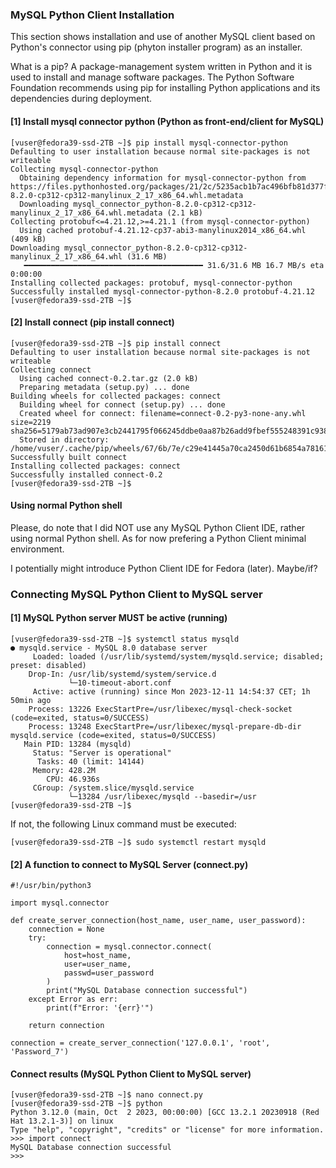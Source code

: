 ### MySQL Python Client Installation

This section shows installation and use of another MySQL client
based on Python's connector using pip (phyton installer program)
as an installer.

What is a pip? A package-management system written in Python and
it is used to install and manage software packages. The Python
Software Foundation recommends using pip for installing Python
applications and its dependencies during deployment.

#### [1] Install mysql connector python (Python as front-end/client for MySQL)

	[vuser@fedora39-ssd-2TB ~]$ pip install mysql-connector-python
	Defaulting to user installation because normal site-packages is not writeable
	Collecting mysql-connector-python
	  Obtaining dependency information for mysql-connector-python from https://files.pythonhosted.org/packages/21/2c/5235acb1b7ac496bfb81d377f65defa51b31ac5b2deb2478b0ef44aa98aa/mysql_connector_python-8.2.0-cp312-cp312-manylinux_2_17_x86_64.whl.metadata
	  Downloading mysql_connector_python-8.2.0-cp312-cp312-manylinux_2_17_x86_64.whl.metadata (2.1 kB)
	Collecting protobuf<=4.21.12,>=4.21.1 (from mysql-connector-python)
	  Using cached protobuf-4.21.12-cp37-abi3-manylinux2014_x86_64.whl (409 kB)
	Downloading mysql_connector_python-8.2.0-cp312-cp312-manylinux_2_17_x86_64.whl (31.6 MB)
	   ━━━━━━━━━━━━━━━━━━━━━━━━━━━━━━━━━━━━━━━━ 31.6/31.6 MB 16.7 MB/s eta 0:00:00
	Installing collected packages: protobuf, mysql-connector-python
	Successfully installed mysql-connector-python-8.2.0 protobuf-4.21.12
	[vuser@fedora39-ssd-2TB ~]$

#### [2] Install connect (pip install connect)

	[vuser@fedora39-ssd-2TB ~]$ pip install connect
	Defaulting to user installation because normal site-packages is not writeable
	Collecting connect
	  Using cached connect-0.2.tar.gz (2.0 kB)
	  Preparing metadata (setup.py) ... done
	Building wheels for collected packages: connect
	  Building wheel for connect (setup.py) ... done
	  Created wheel for connect: filename=connect-0.2-py3-none-any.whl size=2219 sha256=5179ab73ad907e3cb2441795f066245ddbe0aa87b26add9fbef555248391c938
	  Stored in directory: /home/vuser/.cache/pip/wheels/67/6b/7e/c29e41445a70ca2450d61b6854a781612cfa0d413951c6fb6d
	Successfully built connect
	Installing collected packages: connect
	Successfully installed connect-0.2
	[vuser@fedora39-ssd-2TB ~]$

#### Using normal Python shell

Please, do note that I did NOT use any MySQL Python Client IDE,
rather using normal Python shell. As for now prefering a Python
Client minimal environment.

I potentially might introduce Python Client IDE for Fedora
(later). Maybe/if?

### Connecting MySQL Python Client to MySQL server

#### [1] MySQL Python server MUST be active (running)

	[vuser@fedora39-ssd-2TB ~]$ systemctl status mysqld
	● mysqld.service - MySQL 8.0 database server
	     Loaded: loaded (/usr/lib/systemd/system/mysqld.service; disabled; preset: disabled)
	    Drop-In: /usr/lib/systemd/system/service.d
	             └─10-timeout-abort.conf
	     Active: active (running) since Mon 2023-12-11 14:54:37 CET; 1h 50min ago
	    Process: 13226 ExecStartPre=/usr/libexec/mysql-check-socket (code=exited, status=0/SUCCESS)
	    Process: 13248 ExecStartPre=/usr/libexec/mysql-prepare-db-dir mysqld.service (code=exited, status=0/SUCCESS)
	   Main PID: 13284 (mysqld)
	     Status: "Server is operational"
	      Tasks: 40 (limit: 14144)
	     Memory: 428.2M
	        CPU: 46.936s
	     CGroup: /system.slice/mysqld.service
	             └─13284 /usr/libexec/mysqld --basedir=/usr
	[vuser@fedora39-ssd-2TB ~]$

If not, the following Linux command must be executed:

	[vuser@fedora39-ssd-2TB ~]$ sudo systemctl restart mysqld	

#### [2] A function to connect to MySQL Server (connect.py)

	#!/usr/bin/python3

	import mysql.connector

	def create_server_connection(host_name, user_name, user_password):
		connection = None
		try:
			connection = mysql.connector.connect(
				host=host_name,
				user=user_name,
				passwd=user_password
			)
			print("MySQL Database connection successful")
		except Error as err:
			print(f"Error: '{err}'")

		return connection

	connection = create_server_connection('127.0.0.1', 'root', 'Password_7')

#### Connect results (MySQL Python Client to MySQL server)

	[vuser@fedora39-ssd-2TB ~]$ nano connect.py
	[vuser@fedora39-ssd-2TB ~]$ python
	Python 3.12.0 (main, Oct  2 2023, 00:00:00) [GCC 13.2.1 20230918 (Red Hat 13.2.1-3)] on linux
	Type "help", "copyright", "credits" or "license" for more information.
	>>> import connect
	MySQL Database connection successful
	>>>

